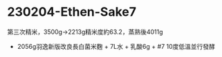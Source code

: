# 230204-Ethen-Sake7

第三次精米，3500g->2213g精米度約63.2，蒸熟後4011g

+ 2056g羽逸新版改良長白菌米麴 + 7L水 + 乳酸6g + #7 10度低溫並行發酵

